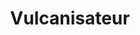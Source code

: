 ---
title: "Vulcanisateur"
url: /nzeng-ayong/vulcanisateur-avenue-barthelemy-boganda/
shop: pneus
---